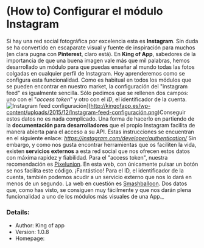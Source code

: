 # **(How to) Configurar el módulo Instagram**

Si hay una red social fotográfica por excelencia esta es **Instagram**. Sin duda se ha convertido en escaparate visual y fuente de inspiración para muchos (en clara pugna con **Pinterest**, claro está). En **King of App**, sabedores de la importancia de que una buena imagen vale más que mil palabras, hemos desarrollado un módulo para que puedas enseñar al mundo todas las fotos colgadas en cualquier perfil de Instagram. Hoy aprenderemos como se configura esta funcionalidad. Como es habitual en todos los módulos que se pueden encontrar en nuestro market, la configuración del "instagram feed" es igualmente sencilla. Sólo pedimos que se rellenen dos campos: uno con el "_access token_" y otro con el _ID_, el identificador de la cuenta.
![Instagram feed configuración](http://kingofapp.es/wp-content/uploads/2015/12/Instagram-feed-configuración-300x159.png)](http://kingofapp.es/wp-content/uploads/2015/12/Instagram-feed-configuración.png)Conseguir estos datos no es nada complicado. Una forma de hacerlo en partiendo de la **documentación para desarrolladores** que el propio Instagram facilita de manera abierta para el acceso a su API. Estas instrucciones se encuentran en el siguiente enlace: _https://instagram.com/developer/authentication/_ Sin embargo, y como nos gusta encontrar herramientas que os faciliten la vida, existen **servicios externos** a esta red social que nos ofrecen estos datos con máxima rapidez y fiabilidad. Para el "access token", nuestra recomendación es [Pixelunion](http://instagram.pixelunion.net/). En esta web, con únicamente pulsar un botón se nos facilita este código. ¡Fantástico! Para el ID, el identificador de la cuenta, también podemos acudir a un servicio externo que nos lo dará en menos de un segundo. La web en cuestión es [Smashballoon](https://smashballoon.com/instagram-feed/find-instagram-user-id). Dos datos que, como has visto, se consiguen muy fácilmente y que nos darán plena funcionalidad a uno de los módulos más visuales de una App._

### Details:

- Author: King of app
- Version: 1.0.8
- Homepage:
